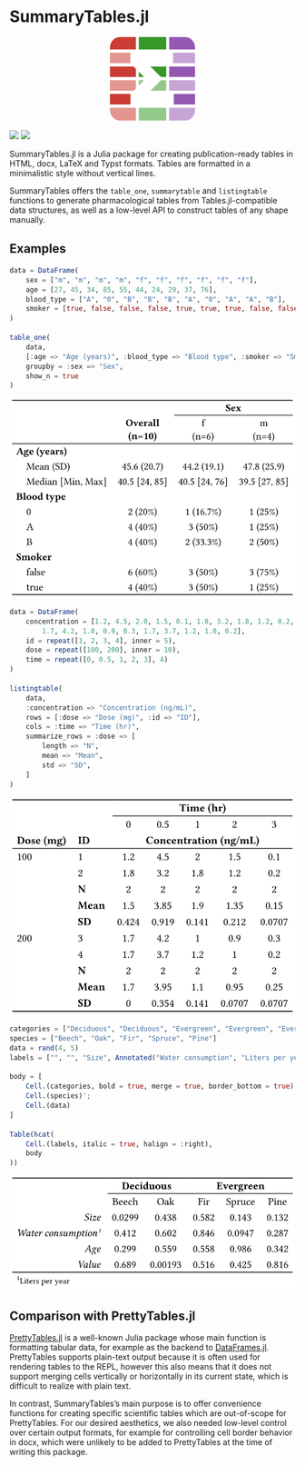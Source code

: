 # SummaryTables.jl


<div align="center">
    <picture>
      <img alt="SummaryTables.jl logo" 
        src="/docs/src/assets/logo.png" width="150">
    </picture>
</div>

[![](https://img.shields.io/badge/Docs-Stable-lightgrey.svg)](https://pumasai.github.io/SummaryTables.jl/stable/)
[![](https://img.shields.io/badge/Docs-Dev-blue.svg)](https://pumasai.github.io/SummaryTables.jl/dev/)

SummaryTables.jl is a Julia package for creating publication-ready
tables in HTML, docx, LaTeX and Typst formats. Tables are formatted in a
minimalistic style without vertical lines.

SummaryTables offers the `table_one`, `summarytable` and `listingtable`
functions to generate pharmacological tables from Tables.jl-compatible
data structures, as well as a low-level API to construct tables of any
shape manually.

## Examples

``` julia
data = DataFrame(
    sex = ["m", "m", "m", "m", "f", "f", "f", "f", "f", "f"],
    age = [27, 45, 34, 85, 55, 44, 24, 29, 37, 76],
    blood_type = ["A", "0", "B", "B", "B", "A", "0", "A", "A", "B"],
    smoker = [true, false, false, false, true, true, true, false, false, false],
)

table_one(
    data,
    [:age => "Age (years)", :blood_type => "Blood type", :smoker => "Smoker"],
    groupby = :sex => "Sex",
    show_n = true
)
```

![](README_files/figure-commonmark/cell-3-output-1.svg)

``` julia
data = DataFrame(
    concentration = [1.2, 4.5, 2.0, 1.5, 0.1, 1.8, 3.2, 1.8, 1.2, 0.2,
        1.7, 4.2, 1.0, 0.9, 0.3, 1.7, 3.7, 1.2, 1.0, 0.2],
    id = repeat([1, 2, 3, 4], inner = 5),
    dose = repeat([100, 200], inner = 10),
    time = repeat([0, 0.5, 1, 2, 3], 4)
)

listingtable(
    data,
    :concentration => "Concentration (ng/mL)",
    rows = [:dose => "Dose (mg)", :id => "ID"],
    cols = :time => "Time (hr)",
    summarize_rows = :dose => [
        length => "N",
        mean => "Mean",
        std => "SD",
    ]
)
```

![](README_files/figure-commonmark/cell-4-output-1.svg)

``` julia
categories = ["Deciduous", "Deciduous", "Evergreen", "Evergreen", "Evergreen"]
species = ["Beech", "Oak", "Fir", "Spruce", "Pine"]
data = rand(4, 5)
labels = ["", "", "Size", Annotated("Water consumption", "Liters per year"), "Age", "Value"]

body = [
    Cell.(categories, bold = true, merge = true, border_bottom = true)';
    Cell.(species)';
    Cell.(data)
]

Table(hcat(
    Cell.(labels, italic = true, halign = :right),
    body
))
```

![](README_files/figure-commonmark/cell-5-output-1.svg)

## Comparison with PrettyTables.jl

[PrettyTables.jl](https://github.com/ronisbr/PrettyTables.jl/) is a
well-known Julia package whose main function is formatting tabular data,
for example as the backend to
[DataFrames.jl](https://github.com/JuliaData/DataFrames.jl).
PrettyTables supports plain-text output because it is often used for
rendering tables to the REPL, however this also means that it does not
support merging cells vertically or horizontally in its current state,
which is difficult to realize with plain text.

In contrast, SummaryTables’s main purpose is to offer convenience
functions for creating specific scientific tables which are out-of-scope
for PrettyTables. For our desired aesthetics, we also needed low-level
control over certain output formats, for example for controlling cell
border behavior in docx, which were unlikely to be added to PrettyTables
at the time of writing this package.
